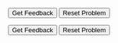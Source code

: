 <div id="Hello_World-sortableTrash" class="sortable-code"></div> 
<div id="Hello_World-sortable" class="sortable-code"></div> 
<div style="clear:both;"></div> 
<p> 
    <input id="Hello_World-feedbackLink" value="Get Feedback" type="button" /> 
    <input id="Hello_World-newInstanceLink" value="Reset Problem" type="button" /> 
</p> 
<script type="text/javascript"> 
(function(){
  var initial = "public static void main(String args[])\n" +
    "{\n" +
    "System.out.println(&quot;Hello World!&quot;)\n" +
    "}\n" +
    "print(Hello World!) #distractor";
  var parsonsPuzzle = new ParsonsWidget({
    "sortableId": "Hello_World-sortable",
    "max_wrong_lines": 10,
    "grader": ParsonsWidget._graders.LineBasedGrader,
    "exec_limit": 2500,
    "can_indent": false,
    "x_indent": 50,
    "lang": "en",
    "show_feedback": true,
    "trashId": "Hello_World-sortableTrash"
  });
  parsonsPuzzle.init(initial);
  parsonsPuzzle.shuffleLines();
  $("#Hello_World-newInstanceLink").click(function(event){ 
      event.preventDefault(); 
      parsonsPuzzle.shuffleLines(); 
  }); 
  $("#Hello_World-feedbackLink").click(function(event){ 
      event.preventDefault(); 
      parsonsPuzzle.getFeedback(); 
  }); 
})(); 
</script>

<div id="sortableTrash" class="sortable-code"></div> 
<div id="sortable" class="sortable-code"></div> 
<div style="clear:both;"></div> 
<p> 
    <input id="feedbackLink" value="Get Feedback" type="button" /> 
    <input id="newInstanceLink" value="Reset Problem" type="button" /> 
</p> 
<script type="text/javascript"> 
(function(){
  var initial = "num = input(&quot;Wähle eine Zahl: &quot;)\n" +
    "mod = num % 2\n" +
    "if mod &gt; 0:\n" +
    "    print(&quot;Deine Zahl ist ungerade.&quot;)\n" +
    "else:\n" +
    "    print(&quot;Deine Zahl ist gerade.&quot;)\n" +
    "print(Deine Zahl ist ungerade.) #distractor\n" +
    "print(Deine Zahl ist gerade.) #distractor";
  var parsonsPuzzle = new ParsonsWidget({
    "sortableId": "sortable",
    "max_wrong_lines": 10,
    "grader": ParsonsWidget._graders.LineBasedGrader,
    "exec_limit": 2500,
    "can_indent": true,
    "x_indent": 50,
    "lang": "en",
    "show_feedback": true,
    "trashId": "sortableTrash"
  });
  parsonsPuzzle.init(initial);
  parsonsPuzzle.shuffleLines();
  $("#newInstanceLink").click(function(event){ 
      event.preventDefault(); 
      parsonsPuzzle.shuffleLines(); 
  }); 
  $("#feedbackLink").click(function(event){ 
      event.preventDefault(); 
      parsonsPuzzle.getFeedback(); 
  }); 
})(); 
</script>
